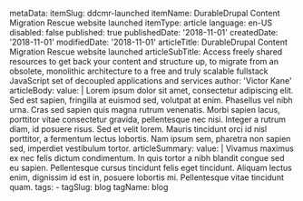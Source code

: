 metaData:
    itemSlug: ddcmr-launched
    itemName: DurableDrupal Content Migration Rescue website launched
    itemType: article
    language: en-US
    disabled: false
    published: true
    publishedDate: '2018-11-01'
    createdDate: '2018-11-01'
    modifiedDate: '2018-11-01'
articleTitle: DurableDrupal Content Migration Rescue website launched
articleSubTitle: Access freely shared resources to get back your content and structure up, to migrate from an obsolete, monolithic architecture to a free and truly scalable fullstack JavaScript set of decoupled applications and services
author: 'Victor Kane'
articleBody:
    value: |
        Lorem ipsum dolor sit amet, consectetur adipiscing elit. Sed est sapien, fringilla at euismod sed, volutpat at enim. Phasellus vel nibh urna. Cras sed sapien quis magna rutrum venenatis. Morbi sapien lacus, porttitor vitae consectetur gravida, pellentesque nec nisi. Integer a rutrum diam, id posuere risus. Sed et velit lorem. Mauris tincidunt orci id nisl porttitor, a fermentum lectus lobortis. Nam ipsum sem, pharetra non sapien sed, imperdiet vestibulum tortor.
articleSummary:
    value: |
        Vivamus maximus ex nec felis dictum condimentum. In quis tortor a nibh blandit congue sed eu sapien. Pellentesque cursus tincidunt felis eget tincidunt. Aliquam lectus enim, dignissim id est in, posuere lobortis mi. Pellentesque vitae tincidunt quam.
tags:
    - tagSlug: blog
      tagName: blog
